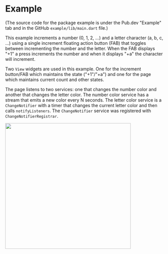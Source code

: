 # Example
(The source code for the package example is under the Pub.dev "Example" tab and in the GitHub `example/lib/main.dart` file.)

This example increments a number (0, 1, 2, ...) and a letter character (a, b, c, ...) using a single
increment floating action button (FAB) that toggles between incrementing the number and the 
letter. When the FAB displays "+1" a press increments the number and when it displays "+a" the 
character will increment. 

Two `View` widgets are used in this example. One for the increment button/FAB which maintains the
state ("+1"/"+a") and one for the page which maintains current count and other states.

The page listens to two services: one that changes the number color and another that changes the 
letter color. The number color service has a stream that emits a new color every N seconds. The 
letter color service is a `ChangeNotifier` with a timer that changes the current letter color and 
then calls `notifyListeners`. The `ChangeNotifier` service was registered with 
`ChangeNotifierRegistrar`.

<img src="https://github.com/buttonsrtoys/view/blob/main/example/example.gif" width="400"/>